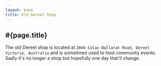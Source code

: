 ```yaml
---
layout: base
title: Old Dereel Shop
---
```


## #{page.title}

The old Dereel shop is located at `2846 Colac-Ballarat Road, Dereel Victoria, Australia` and is
sometimes used to host community events.  Sadly it's no longer a shop but hopefully one day
that'll change.

